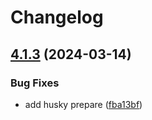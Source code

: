 # Changelog

## [4.1.3](https://github.com/DouglasNeuroInformatics/eslint-config/compare/v4.1.2...v4.1.3) (2024-03-14)

### Bug Fixes

- add husky prepare ([fba13bf](https://github.com/DouglasNeuroInformatics/eslint-config/commit/fba13bf34040b8d2ef7a394ff2bc35a6d118fd91))
